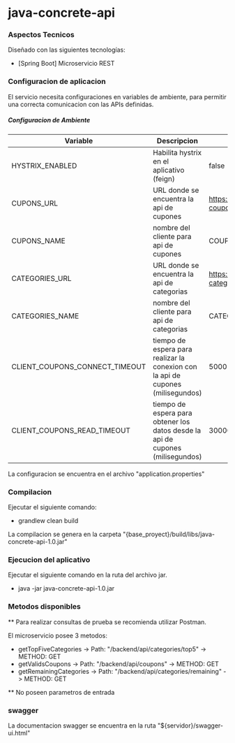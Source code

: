 # java-concrete-api


### Aspectos Tecnicos

Diseñado con las siguientes tecnologías:

* [Spring Boot] Microservicio REST

### Configuracion de aplicacion

El servicio necesita configuraciones en variables de ambiente, para permitir una correcta comunicacion con las APIs definidas.

##### Configuracion de Ambiente

| Variable | Descripcion | Por Defecto |
| --------------------------------------- | ---------------------------------------------------------------------------------------------------------------- | ------------------ |  
| HYSTRIX_ENABLED | Habilita hystrix en el aplicativo (feign) | false |
| CUPONS_URL | URL donde se encuentra la api de cupones | https://cs-hsa-api-coupons.herokuapp.com |
| CUPONS_NAME | nombre del cliente para api de cupones | COUPONS |
| CATEGORIES_URL | URL donde se encuentra la api de categorias | https://cs-hsa-api-categories.herokuapp.com |
| CATEGORIES_NAME | nombre del cliente para api de categorias | CATEGORIES |
| CLIENT_COUPONS_CONNECT_TIMEOUT | tiempo de espera para realizar la conexion con la api de cupones (milisegundos) | 5000 |
| CLIENT_COUPONS_READ_TIMEOUT | tiempo de espera para obtener los datos desde la api de cupones (milisegundos) | 300000 |

La configuracion se encuentra en el archivo "application.properties"

### Compilacion

Ejecutar el siguiente comando:
- grandlew clean build

La compilacion se genera en la carpeta "{base_proyect}/build/libs/java-concrete-api-1.0.jar"

### Ejecucion del aplicativo

Ejecutar el siguiente comando en la ruta del archivo jar.
- java -jar java-concrete-api-1.0.jar

### Metodos disponibles

** Para realizar consultas de prueba se recomienda utilizar Postman.

El microservicio posee 3 metodos:
- getTopFiveCategories  -> Path: "/backend/api/categories/top5"  -> METHOD: GET
- getValidsCoupons  -> Path: "/backend/api/coupons"  -> METHOD: GET
- getRemainingCategories  -> Path: "/backend/api/categories/remaining"  -> METHOD: GET

** No poseen parametros de entrada

### swagger

La documentacion swagger se encuentra en la ruta "${servidor}/swagger-ui.html"